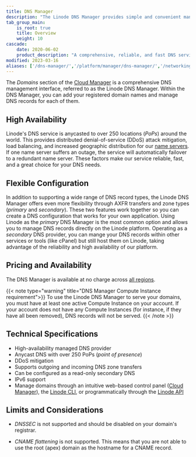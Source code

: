 ```yaml
---
title: DNS Manager
description: "The Linode DNS Manager provides simple and convenient management for all your high availability DNS records. You can import DNS zones with ease and Cloudflare DDoS mitigation is built-in."
tab_group_main:
    is_root: true
    title: Overview
    weight: 10
cascade:
    date: 2020-06-02
    product_description: "A comprehensive, reliable, and fast DNS service, providing easy domain management to Linode customers at no charge."
modified: 2023-03-16
aliases: ['/dns-manager/','/platform/manager/dns-manager/','/networking/dns/dns-manager/','/platform/manager/dns-manager-new-manager/','/networking/dns/dns-manager-overview/','/platform/manager/dns-manager-classic-manager/','/guides/dns-manager/']
---
```


The *Domains* section of the [Cloud Manager](https://cloud.linode.com/domains) is a comprehensive DNS management interface, referred to as the Linode DNS Manager. Within the DNS Manager, you can add your registered domain names and manage DNS records for each of them.

## High Availability

Linode's DNS service is anycasted to over 250 locations (*PoPs*) around the world. This provides distributed denial-of-service (DDoS) attack mitigation, load balancing, and increased geographic distribution for our [name servers](/docs/guides/dns-overview/#name-servers). If one name server suffers an outage, the service will automatically failover to a redundant name server. These factors make our service reliable, fast, and a great choice for your DNS needs.

## Flexible Configuration

In addition to supporting a wide range of DNS record types, the Linode DNS Manager offers even more flexibility through AXFR transfers and zone types (*primary* and *secondary*). These two features work together so you can create a DNS configuration that works for your own application. Using Linode as the *primary* DNS Manager is the most common option and allows you to manage DNS records directly on the Linode platform. Operating as a *secondary* DNS provider, you can mange your DNS records within other services or tools (like cPanel) but still host them on Linode, taking advantage of the reliability and high availability of our platform.

## Pricing and Availability

The DNS Manager is available at no charge across [all regions](https://www.linode.com/global-infrastructure/).

{{< note type="warning" title="DNS Manager Compute Instance requirement">}}
To use the Linode DNS Manager to serve your domains, you must have at least one active Compute Instance on your account. If your account does not have any Compute Instances (for instance, if they have all been removed), DNS records will not be served.
{{< /note >}}

## Technical Specifications

- High-availability managed DNS provider
- Anycast DNS with over 250 PoPs (*point of presence*)
- DDoS mitigation
- Supports outgoing and incoming DNS zone transfers
- Can be configured as a read-only secondary DNS
- IPv6 support
- Manage domains through an intuitive web-based control panel ([Cloud Manager](https://cloud.linode.com/)), the [Linode CLI](https://www.linode.com/products/cli/), or programmatically through the [Linode API](https://www.linode.com/products/linode-api/)

## Limits and Considerations

- *DNSSEC* is not supported and should be disabled on your domain's registrar.

- *CNAME flattening* is not supported. This means that you are not able to use the root (apex) domain as the hostname for a CNAME record.
